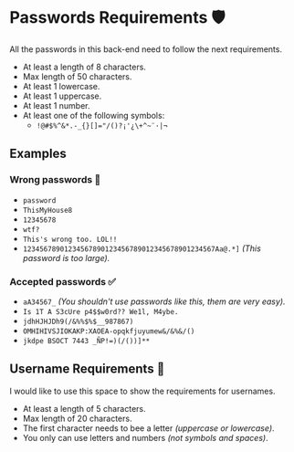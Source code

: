 # Passwords Requirements 🛡️

All the passwords in this back-end need to follow the next requirements.

- At least a length of 8 characters.
- Max length of 50 characters.
- At least 1 lowercase.
- At least 1 uppercase.
- At least 1 number.
- At least one of the following symbols:
  - `!@#$%^&*.-_{}[]="/()?¡'¿\+^~¨·|¬`


## Examples

### Wrong passwords 🚫

- `password`
- `ThisMyHouse8`
- `12345678`
- `wtf?`
- `This's wrong too. LOL!!`
- `12345678901234567890123456789012345678901234567Aa@.*]` _(This password is too large)._

### Accepted passwords ✅

- `aA34567_` _(You shouldn't use passwords like this, them are very easy)._
- `Is 1T A S3cUre p4$$w0rd?? We1l, M4ybe.`
- `jdhHJHJDh9(/&%%$%$__987867)`
- `OMHIHIVSJIOKAKP:XAOEA-opqkfjuyumew&/&%&/()`
- `jkdpe BSOCT 7443 _ÑP!=)(/())]**`



## Username Requirements 🤖 

I would like to use this space to show the requirements for usernames.

- At least a length of 5 characters.
- Max length of 20 characters.
- The first character needs to bee a letter _(uppercase or lowercase)_.
- You only can use letters and numbers _(not symbols and spaces)_.